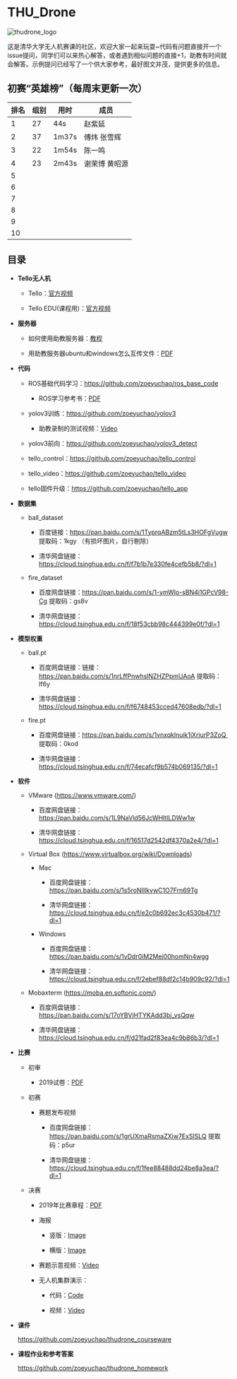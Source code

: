 # THU_Drone
![thudrone_logo](https://github.com/zoeyuchao/thudrone/blob/master/figure/logo.png)

这是清华大学无人机赛课的社区，欢迎大家一起来玩耍~代码有问题直接开一个issue提问，同学们可以来热心解答，或者遇到相似问题的直接+1，助教有时间就会解答。示例提问已经写了一个供大家参考，最好图文并茂，提供更多的信息。

## 初赛“英雄榜”（每周末更新一次）

| 排名 | 组别 | 用时  | 成员          |
| ---- | ---- | ----- | ------------- |
| 1    | 27   | 44s   | 赵紫延        |
| 2    | 37   | 1m37s | 傅炜 张雪辉   |
| 3    | 22   | 1m54s | 陈一鸣        |
| 4    | 23   | 2m43s | 谢荣博 黄昭源 |
| 5    |      |       |               |
| 6    |      |       |               |
| 7    |      |       |               |
| 8    |      |       |               |
| 9    |      |       |               |
| 10   |      |       |               |


## 目录

- **Tello无人机**

  - Tello：[官方视频](https://github.com/zoeyuchao/thudrone/blob/master/video/tello.mp4)

  - Tello EDU(课程用)：[官方视频](https://github.com/zoeyuchao/thudrone/blob/master/video/tello_edu.mp4)


- **服务器**

  - 如何使用助教服务器：[教程](https://github.com/zoeyuchao/thudrone/blob/master/file/server.md)
    
  - 用助教服务器ubuntu和windows怎么互传文件：[PDF](https://github.com/zoeyuchao/thudrone/blob/master/file/file_transfer.pdf)


- **代码**

  - ROS基础代码学习：https://github.com/zoeyuchao/ros_base_code
  
    - ROS学习参考书：[PDF](https://github.com/zoeyuchao/thudrone/blob/master/ROS_book.pdf)

  - yolov3训练：https://github.com/zoeyuchao/yolov3

    - 助教录制的测试视频：[Video](https://github.com/zoeyuchao/thudrone/blob/master/video/yolov3_detect.mp4) 

  - yolov3前向：https://github.com/zoeyuchao/yolov3_detect

  - tello_control：https://github.com/zoeyuchao/tello_control

  - tello_video：https://github.com/zoeyuchao/tello_video

  - tello固件升级：https://github.com/zoeyuchao/tello_app


- **数据集**

  - ball_dataset
  
    - 百度链接：https://pan.baidu.com/s/1TyprqABzm5tLs3HOFgVugw  提取码：1kgy （有损坏图片，自行剔除）
    
    - 清华网盘链接：https://cloud.tsinghua.edu.cn/f/f7b1b7e330fe4cefb5b8/?dl=1

  - fire_dataset
  
    - 百度网盘链接：https://pan.baidu.com/s/1-ymWlo-sBN4i1GPcV98-Cg  提取码：gs8v 
    
    - 清华网盘链接：https://cloud.tsinghua.edu.cn/f/18f53cbb98c444399e0f/?dl=1
    
  
- **模型权重**

  - ball.pt 
  
    - 百度网盘链接：链接：https://pan.baidu.com/s/1nrLffPnwhslNZHZPpmUAoA  提取码：lf6y 
    
    - 清华网盘链接：https://cloud.tsinghua.edu.cn/f/f6748453cced47608edb/?dl=1
    
  - fire.pt
  
    - 百度网盘链接：https://pan.baidu.com/s/1vnxqklnuik1iXrjurP3ZoQ  提取码：0kod
    
    - 清华网盘链接：https://cloud.tsinghua.edu.cn/f/74ecafcf9b574b069135/?dl=1
    
  
- **软件**

  - VMware (https://www.vmware.com/)
  
    - 百度网盘链接：https://pan.baidu.com/s/1L9NaVld56JcWHItlLDWw1w
    
    - 清华网盘链接：https://cloud.tsinghua.edu.cn/f/16517d2542df4370a2e4/?dl=1
  
  - Virtual Box (https://www.virtualbox.org/wiki/Downloads)
  
    - Mac
    
      - 百度网盘链接：https://pan.baidu.com/s/1s5roNIIlkvwC1O7Frn69Tg
      
      - 清华网盘链接：https://cloud.tsinghua.edu.cn/f/e2c0b692ec3c4530b471/?dl=1
    
    - Windows
    
      - 百度网盘链接：https://pan.baidu.com/s/1vDdr0iM2Mej00homNn4wgg
      
      - 清华网盘链接：https://cloud.tsinghua.edu.cn/f/2ebef88df2c14b909c92/?dl=1
    
  - Mobaxterm (https://moba.en.softonic.com/)
  
    - 百度网盘链接：https://pan.baidu.com/s/17oYBVjHTYKAdd3bj_vsQqw
    
    - 清华网盘链接：https://cloud.tsinghua.edu.cn/f/d21fad2f83ea4c9b86b3/?dl=1
    
  
- **比赛**

  - 初审
  
      - 2019试卷：[PDF](https://github.com/zoeyuchao/thudrone/blob/master/file/2019test.pdf)
      
  - 初赛
    
      - 赛题发布视频
        
        - 百度网盘链接：https://pan.baidu.com/s/1grUXmaRsmaZXiw7ExSlSLQ  提取码：p5ur  
        
        - 清华网盘链接：https://cloud.tsinghua.edu.cn/f/1fee88488dd24be8a3ea/?dl=1
  - 决赛
  
    - 2019年比赛章程：[PDF](https://github.com/zoeyuchao/thudrone/blob/master/file/2019thudrone.pdf)
    
    - 海报
    
      - 竖版：[Image](https://github.com/zoeyuchao/thudrone/tree/master/figure/Poster.png)
    
      - 横版：[Image](https://github.com/zoeyuchao/thudrone/tree/master/figure/Poster1.png)
      
    - 赛题示意视频：[Video](https://github.com/zoeyuchao/thudrone/blob/master/video/final_video.mp4)
    
    - 无人机集群演示：
    
        - 代码：[Code](https://github.com/zoeyuchao/tello_swarm)
        
        - 视频：[Video](https://github.com/zoeyuchao/thudrone/blob/master/video/swarm_original.mp4)


- **课件**

     https://github.com/zoeyuchao/thudrone_courseware


- **课程作业和参考答案**

     https://github.com/zoeyuchao/thudrone_homework


